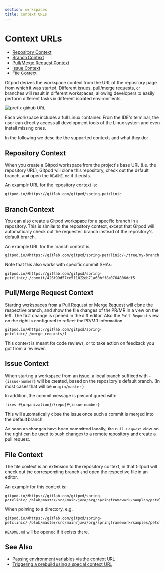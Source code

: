 ```yaml
---
section: workspaces
title: Context URLs
---
```


# Context URLs

- [Repository Context](#repository-context)
- [Branch Context](#branch-context)
- [Pull/Merge Request Context](#pull-merge-request-context)
- [Issue Context](#issue-context)
- [File Context](#file-context)

Gitpod derives the workspace context from the URL of the repository page from which it was
started. Different issues, pull/merge requests, or branches will result in different workspaces, allowing
developers to easily perform different tasks in different isolated environments.

![prefix github URL](../../../static/images/docs/prefix-screenshot.png)

Each workspace includes a full Linux container. From the IDE's terminal, the user can directly
access all development tools of the Linux system and even install missing ones.

In the following we describe the supported contexts and what they do:

## Repository Context

When you create a Gitpod workspace from the project's base URL (i.e. the repository URL),
Gitpod will clone this repository, check out the default branch, and open the `README.md` if it exists.

An example URL for the repository context is:

```
gitpod.io/#https://gitlab.com/gitpod/spring-petclinic
```

## Branch Context

You can also create a Gitpod workspace for a specific branch in a repository. This is similar to the repository context, except that Gitpod will automatically check out the requested branch instead of the repository's default branch.

An example URL for the branch context is:

```
gitpod.io/#https://gitlab.com/gitpod/spring-petclinic/-/tree/my-branch
```

Note that this also works with specific commit SHAs:

```
gitpod.io/#https://gitlab.com/gitpod/spring-petclinic/-/commit/426b99d57ce511022eb71a60bff8e0764806ddf5
```

## Pull/Merge Request Context

Starting workspaces from a Pull Request or Merge Request will clone the respective branch, and show the file
changes of the PR/MR in a view on the left. The first change is opened in the diff editor.
Also the `Pull Request` view on the right is configured to reflect the PR/MR information.

```
gitpod.io/#https://gitlab.com/gitpod/spring-petclinic/-/merge_requests/1
```

This context is meant for code reviews, or to take action on feedback you got from a reviewer.

## Issue Context

When starting a workspace from an issue, a local branch suffixed with `-{issue-number}` will be
created, based on the repository's default branch. (In most cases that will be `origin/master`.)

In addition, the commit message is preconfigured with:

```
fixes #{organization}/{repo}#{issue-number}
```

This will automatically close the issue once such a commit is merged into the default branch.

As soon as changes have been committed locally, the `Pull Request` view on the right can be used to
push changes to a remote repository and create a pull request.

## File Context

The file context is an extension to the repository context, in that Gitpod will check out the
corresponding branch and open the respective file in an editor.

An example for this context is:

```
gitpod.io/#https://gitlab.com/gitpod/spring-petclinic/-/blob/master/src/main/java/org/springframework/samples/petclinic/owner/Pet.java
```

When pointing to a directory, e.g.

```
gitpod.io/#https://gitlab.com/gitpod/spring-petclinic/-/blob/master/src/main/java/org/springframework/samples/petclinic
```

`README.md` will be opened if it exists there.

## See Also

- [Passing environment variables via the context URL](/docs/environment-variables/#passing-in-environment-variables)
- [Triggering a prebuild using a special context URL](/docs/prebuilds/#manual-execution-of-prebuild)
